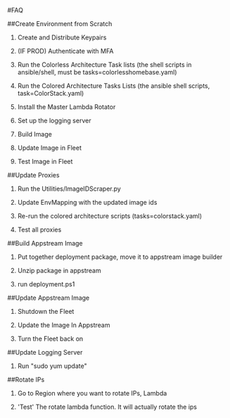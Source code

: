 #FAQ

##Create Environment from Scratch

1) Create and Distribute Keypairs

2) (IF PROD) Authenticate with MFA

3) Run the Colorless Architecture Task lists (the shell scripts in ansible/shell, must be tasks=colorlesshomebase.yaml)

4) Run the Colored Architecture Tasks Lists (the ansible shell scripts, task=ColorStack.yaml)

5) Install the Master Lambda Rotator

6) Set up the logging server

7) Build Image

8) Update Image in Fleet

9) Test Image in Fleet

##Update Proxies

1) Run the Utilities/ImageIDScraper.py

2) Update EnvMapping with the updated image ids

3) Re-run the colored architecture scripts (tasks=colorstack.yaml)

4) Test all proxies

##Build Appstream Image

1) Put together deployment package, move it to appstream image builder

2) Unzip package in appstream

3) run deployment.ps1

##Update Appstream Image

1) Shutdown the Fleet

2) Update the Image In Appstream

3) Turn the Fleet back on

##Update Logging Server

1) Run "sudo yum update"

##Rotate IPs

1) Go to Region where you want to rotate IPs, Lambda

2) 'Test' The rotate lambda function. It will actually rotate the ips